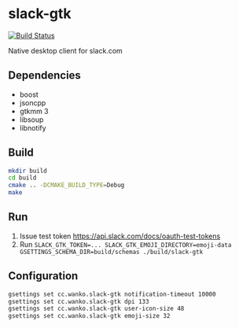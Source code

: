 # slack-gtk
[![Build Status](https://travis-ci.org/eagletmt/slack-gtk.svg?branch=master)](https://travis-ci.org/eagletmt/slack-gtk)

Native desktop client for slack.com

## Dependencies
- boost
- jsoncpp
- gtkmm 3
- libsoup
- libnotify

## Build
```sh
mkdir build
cd build
cmake .. -DCMAKE_BUILD_TYPE=Debug
make
```

## Run
1. Issue test token https://api.slack.com/docs/oauth-test-tokens
2. Run `SLACK_GTK_TOKEN=... SLACK_GTK_EMOJI_DIRECTORY=emoji-data GSETTINGS_SCHEMA_DIR=build/schemas ./build/slack-gtk`

## Configuration
```sh
gsettings set cc.wanko.slack-gtk notification-timeout 10000
gsettings set cc.wanko.slack-gtk dpi 133
gsettings set cc.wanko.slack-gtk user-icon-size 48
gsettings set cc.wanko.slack-gtk emoji-size 32
```
